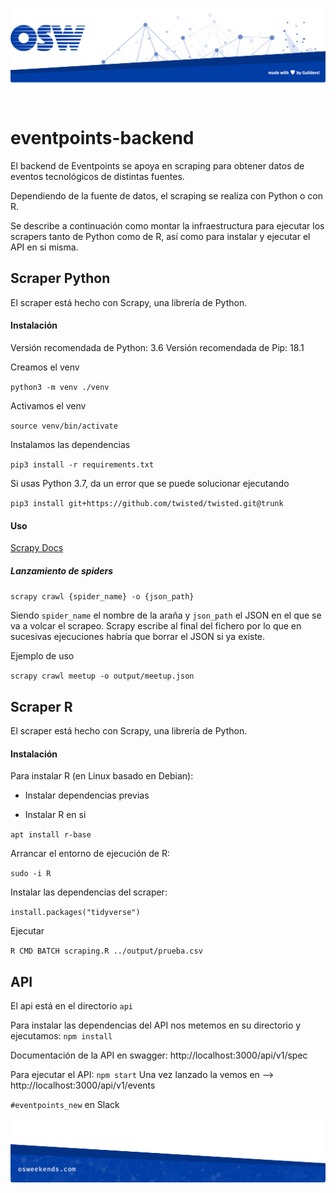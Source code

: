 ![header](https://github.com/OSWeekends/agile-project-template/raw/master/other/img/OSW-project-GitHub-template-header.jpg)

# eventpoints-backend

El backend de Eventpoints se apoya en scraping para obtener datos de eventos tecnológicos de distintas fuentes.

Dependiendo de la fuente de datos, el scraping se realiza con Python o con R.

Se describe a continuación como montar la infraestructura para ejecutar los scrapers tanto de Python como de R, así como para instalar y ejecutar el API en si misma.

## Scraper Python

El scraper está hecho con Scrapy, una librería de Python.

#### Instalación

Versión recomendada de Python: 3.6
Versión recomendada de Pip: 18.1

Creamos el venv

`python3 -m venv ./venv`

Activamos el venv

`source venv/bin/activate`

Instalamos las dependencias

`pip3 install -r requirements.txt`

Si usas Python 3.7, da un error que se puede solucionar ejecutando

`pip3 install git+https://github.com/twisted/twisted.git@trunk`

#### Uso

[Scrapy Docs](https://doc.scrapy.org/en/latest/)

##### Lanzamiento de spiders

`scrapy crawl {spider_name} -o {json_path}`

Siendo `spider_name` el nombre de la araña y `json_path` el JSON en el que se va a
volcar el scrapeo. 
Scrapy escribe al final del fichero por lo que en sucesivas
ejecuciones habría que borrar el JSON si ya existe.

Ejemplo de uso

`scrapy crawl meetup -o output/meetup.json`

## Scraper R

El scraper está hecho con Scrapy, una librería de Python.

#### Instalación

Para instalar R (en Linux basado en Debian):

* Instalar dependencias previas

* Instalar R en si

`apt install r-base`

Arrancar el entorno de ejecución de R:

`sudo -i R`

Instalar las dependencias del scraper:

`install.packages("tidyverse")`

Ejecutar

`R CMD BATCH scraping.R ../output/prueba.csv`

## API

El api está en el directorio `api`

Para instalar las dependencias del API nos metemos en su directorio y ejecutamos: `npm install`

Documentación de la API en swagger: http://localhost:3000/api/v1/spec

Para ejecutar el API: `npm start`
Una vez lanzado la vemos en --> http://localhost:3000/api/v1/events

`#eventpoints_new` en Slack

![footer](https://github.com/OSWeekends/agile-project-template/raw/master/other/img/OSW-project-GitHub-template-footer.jpg)

